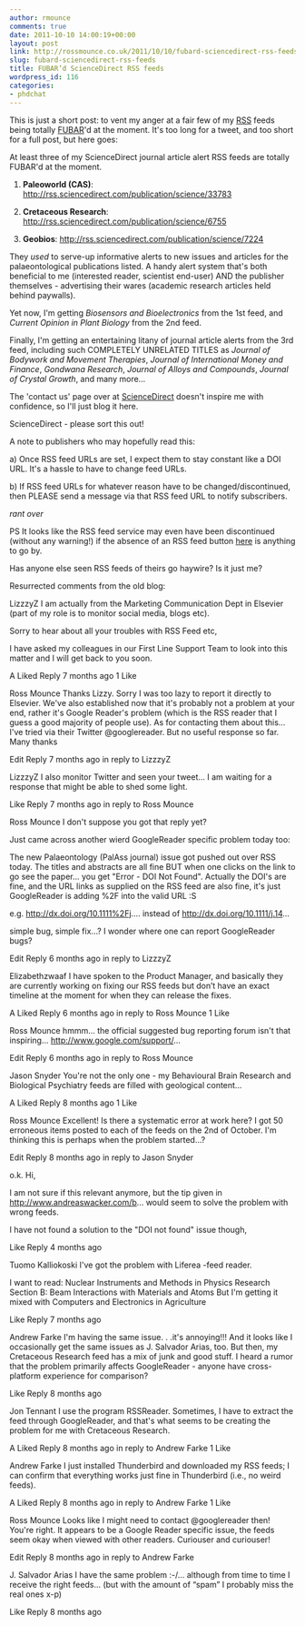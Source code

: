 ```yaml
---
author: rmounce
comments: true
date: 2011-10-10 14:00:19+00:00
layout: post
link: http://rossmounce.co.uk/2011/10/10/fubard-sciencedirect-rss-feeds/
slug: fubard-sciencedirect-rss-feeds
title: FUBAR’d ScienceDirect RSS feeds
wordpress_id: 116
categories:
- phdchat
---
```


This is just a short post: to vent my anger at a fair few of my [RSS](http://en.wikipedia.org/wiki/RSS) feeds being totally [FUBAR](http://en.wikipedia.org/wiki/FUBAR)'d at the moment. It's too long for a tweet, and too short for a full post, but here goes:




At least three of my ScienceDirect journal article alert RSS feeds are totally FUBAR'd at the moment.




1) **Paleoworld (CAS)**: http://rss.sciencedirect.com/publication/science/33783  

2) **Cretaceous Research**: http://rss.sciencedirect.com/publication/science/6755  

3) **Geobios**: http://rss.sciencedirect.com/publication/science/7224




They *used* to serve-up informative alerts to new issues and articles for the palaeontological publications listed. A handy alert system that's both beneficial to me (interested reader, scientist end-user) AND the publisher themselves - advertising their wares (academic research articles held behind paywalls).




Yet now, I'm getting _Biosensors and Bioelectronics_ from the 1st feed, and _Current Opinion in Plant Biology_ from the 2nd feed.




Finally, I'm getting an entertaining litany of journal article alerts from the 3rd feed, including such COMPLETELY UNRELATED TITLES as _Journal of Bodywork and Movement Therapies_, _Journal of International Money and Finance_,  _Gondwana Research_, _Journal of Alloys and Compounds_, _Journal of Crystal Growth_, and many more…




The 'contact us' page over at [ScienceDirect](http://www.sciencedirect.com/science/contactus) doesn't inspire me with confidence, so I'll just blog it here.




ScienceDirect - please sort this out!




A note to publishers who may hopefully read this:




a) Once RSS feed URLs are set, I expect them to stay constant like a DOI URL. It's a hassle to have to change feed URLs.




b) If RSS feed URLs for whatever reason have to be changed/discontinued, then PLEASE send a message via that RSS feed URL to notify subscribers.




*rant over*




PS It looks like the RSS feed service may even have been discontinued (without any warning!) if the absence of an RSS feed button [here](http://www.sciencedirect.com/science?_ob=TitleSrchURL&_method=submitForm&sterm=Cretaceous%20Research&_acct=C000010279&_version=1&_userid=126089&md5=5a23f608c199a2a272fce7eb15d4854d) is anything to go by.




Has anyone else seen RSS feeds of theirs go haywire? Is it just me?



Resurrected comments from the old blog:


LizzzyZ
I am actually from the Marketing Communication Dept in Elsevier (part of my role is to monitor social media, blogs etc).

Sorry to hear about all your troubles with RSS Feed etc,

I have asked my colleagues in our First Line Support Team to look into this matter and I will get back to you soon.

A Liked Reply
7 months ago 1 Like
 
Ross Mounce
Thanks Lizzy. Sorry I was too lazy to report it directly to Elsevier. We've also established now that it's probably not a problem at your end, rather it's Google Reader's problem (which is the RSS reader that I guess a good majority of people use). As for contacting them about this... I've tried via their Twitter @googlereader. But no useful response so far. Many thanks

Edit Reply
7 months ago in reply to LizzzyZ
 
LizzzyZ
I also monitor Twitter and seen your tweet... I am waiting for a response that might be able to shed some light.

Like Reply
7 months ago in reply to Ross Mounce
 
Ross Mounce
I don't suppose you got that reply yet?

Just came across another wierd GoogleReader specific problem today too:

The new Palaeontology (PalAss journal) issue got pushed out over RSS today. The titles and abstracts are all fine BUT when one clicks on the link to go see the paper... you get "Error - DOI Not Found". Actually the DOI's are fine, and the URL links as supplied on the RSS feed are also fine, it's just GoogleReader is adding %2F into the valid URL :S

e.g. 
http://dx.doi.org/10.1111%2Fj....
instead of 
http://dx.doi.org/10.1111/j.14...

simple bug, simple fix...? I wonder where one can report GoogleReader bugs?

Edit Reply
6 months ago in reply to LizzzyZ
 
Elizabethzwaaf
I have spoken to the Product Manager, and basically they are currently working on fixing our RSS feeds but don’t have an exact timeline at the moment for when they can release the fixes.

A Liked Reply
6 months ago in reply to Ross Mounce 1 Like
 
Ross Mounce
hmmm... the official suggested bug reporting forum isn't that inspiring... http://www.google.com/support/...

Edit Reply
6 months ago in reply to Ross Mounce
 
Jason Snyder
You're not the only one - my Behavioural Brain Research and Biological Psychiatry feeds are filled with geological content...

A Liked Reply
8 months ago 1 Like
 
Ross Mounce
Excellent! Is there a systematic error at work here?
I got 50 erroneous items posted to each of the feeds on the 2nd of October.
I'm thinking this is perhaps when the problem started...?

Edit Reply
8 months ago in reply to Jason Snyder
 
o.k.
Hi,

I am not sure if this relevant anymore, but the tip given in http://www.andreaswacker.com/b... would seem to solve the problem with wrong feeds.

I have not found a solution to the "DOI not found" issue though,

Like Reply
4 months ago
 
Tuomo Kalliokoski
I've got the problem with Liferea -feed reader.

I want to read:
Nuclear Instruments and Methods in Physics Research Section B: Beam Interactions with Materials and Atoms
But I'm getting it mixed with
Computers and Electronics in Agriculture

Like Reply
7 months ago
 
Andrew Farke
I'm having the same issue. . .it's annoying!!! And it looks like I occasionally get the same issues as J. Salvador Arias, too. But then, my Cretaceous Research feed has a mix of junk and good stuff. I heard a rumor that the problem primarily affects GoogleReader - anyone have cross-platform experience for comparison?

Like Reply
8 months ago
 
Jon Tennant
I use the program RSSReader. Sometimes, I have to extract the feed through GoogleReader, and that's what seems to be creating the problem for me with Cretaceous Research.

A Liked Reply
8 months ago in reply to Andrew Farke 1 Like
 
Andrew Farke
I just installed Thunderbird and downloaded my RSS feeds; I can confirm that everything works just fine in Thunderbird (i.e., no weird feeds).

A Liked Reply
8 months ago in reply to Andrew Farke 1 Like
 
Ross Mounce
Looks like I might need to contact @googlereader then! You're right. It appears to be a Google Reader specific issue, the feeds seem okay when viewed with other readers. Curiouser and curiouser!

Edit Reply
8 months ago in reply to Andrew Farke
 
J. Salvador Arias
I have the same problem :-/... although from time to time I receive the right feeds... (but with the amount of “spam” I probably miss the real ones x-p)

Like Reply
8 months ago

